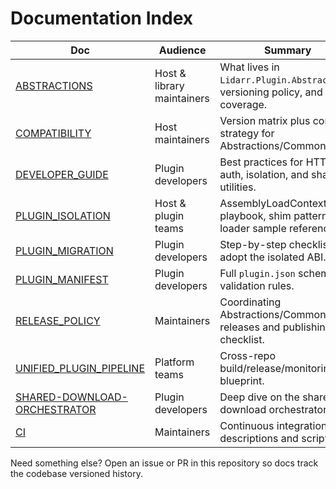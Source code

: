 # Documentation Index

| Doc | Audience | Summary |
|-----|----------|---------|
| [ABSTRACTIONS](ABSTRACTIONS.md) | Host & library maintainers | What lives in `Lidarr.Plugin.Abstractions`, versioning policy, and test coverage. |
| [COMPATIBILITY](COMPATIBILITY.md) | Host maintainers | Version matrix plus contract strategy for Abstractions/Common. |
| [DEVELOPER_GUIDE](DEVELOPER_GUIDE.md) | Plugin developers | Best practices for HTTP, auth, isolation, and shared utilities. |
| [PLUGIN_ISOLATION](PLUGIN_ISOLATION.md) | Host & plugin teams | AssemblyLoadContext playbook, shim pattern, and loader sample references. |
| [PLUGIN_MIGRATION](PLUGIN_MIGRATION.md) | Plugin developers | Step-by-step checklist to adopt the isolated ABI. |
| [PLUGIN_MANIFEST](PLUGIN_MANIFEST.md) | Plugin developers | Full `plugin.json` schema and validation rules. |
| [RELEASE_POLICY](RELEASE_POLICY.md) | Maintainers | Coordinating Abstractions/Common releases and publishing checklist. |
| [UNIFIED_PLUGIN_PIPELINE](UNIFIED_PLUGIN_PIPELINE.md) | Platform teams | Cross-repo build/release/monitoring blueprint. |
| [SHARED-DOWNLOAD-ORCHESTRATOR](SHARED-DOWNLOAD-ORCHESTRATOR.md) | Plugin developers | Deep dive on the shared download orchestrator. |
| [CI](CI.md) | Maintainers | Continuous integration job descriptions and scripts. |

Need something else? Open an issue or PR in this repository so docs track the codebase versioned history.
